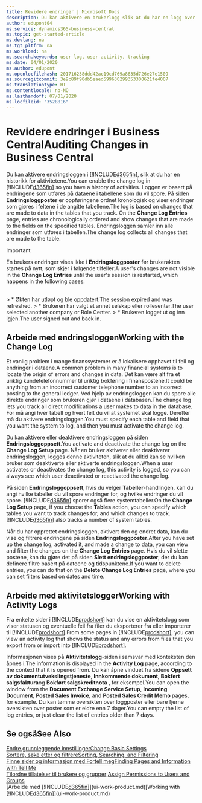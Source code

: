 ```yaml
---
title: Revidere endringer | Microsoft Docs
description: Du kan aktivere en brukerlogg slik at du har en logg over eventuelle endringer i data i sporede tabeller. Du kan også spore aktiviteter med bestemte typer aktivitetslogger.
author: edupont04
ms.service: dynamics365-business-central
ms.topic: get-started-article
ms.devlang: na
ms.tgt_pltfrm: na
ms.workload: na
ms.search.keywords: user log, user activity, tracking
ms.date: 04/01/2020
ms.author: edupont
ms.openlocfilehash: 201716238ddd42ac19cd769a8635d726e27e1509
ms.sourcegitcommit: 3e9c89f90db5eaed599630299353300621fe4007
ms.translationtype: HT
ms.contentlocale: nb-NO
ms.lasthandoff: 07/01/2020
ms.locfileid: "3528816"
---
```

# <a name="auditing-changes-in-business-central"></a><span data-ttu-id="0b63d-104">Revidere endringer i Business Central</span><span class="sxs-lookup"><span data-stu-id="0b63d-104">Auditing Changes in Business Central</span></span>

<span data-ttu-id="0b63d-105">Du kan aktivere endringsloggen i [!INCLUDE[d365fin](includes/d365fin_md.md)], slik at du har en historikk for aktivitetene.</span><span class="sxs-lookup"><span data-stu-id="0b63d-105">You can enable the change log in [!INCLUDE[d365fin](includes/d365fin_md.md)] so you have a history of activities.</span></span> <span data-ttu-id="0b63d-106">Loggen er basert på endringene som utføres på dataene i tabellene som du vil spore. På siden **Endringsloggposter** er oppføringene ordnet kronologisk og viser endringer som gjøres i feltene i de angitte tabellene.</span><span class="sxs-lookup"><span data-stu-id="0b63d-106">The log is based on changes that are made to data in the tables that you track. On the **Change Log Entries** page, entries are chronologically ordered and show changes that are made to the fields on the specified tables.</span></span> <span data-ttu-id="0b63d-107">Endringsloggen samler inn alle endringer som utføres i tabellen.</span><span class="sxs-lookup"><span data-stu-id="0b63d-107">The change log collects all changes that are made to the table.</span></span>

> [!Important]
> <span data-ttu-id="0b63d-108">En brukers endringer vises ikke i **Endringsloggposter** før brukerøkten startes på nytt, som skjer i følgende tilfeller:</span><span class="sxs-lookup"><span data-stu-id="0b63d-108">A user's changes are not visible in the **Change Log Entries** until the user's session is restarted, which happens in the following cases:</span></span>
<br />
> * <span data-ttu-id="0b63d-109">Økten har utløpt og ble oppdatert.</span><span class="sxs-lookup"><span data-stu-id="0b63d-109">The session expired and was refreshed.</span></span>
> * <span data-ttu-id="0b63d-110">Brukeren har valgt et annet selskap eller rollesenter.</span><span class="sxs-lookup"><span data-stu-id="0b63d-110">The user selected another company or Role Center.</span></span>
> * <span data-ttu-id="0b63d-111">Brukeren logget ut og inn igjen.</span><span class="sxs-lookup"><span data-stu-id="0b63d-111">The user signed out and back in.</span></span>

## <a name="working-with-the-change-log"></a><span data-ttu-id="0b63d-112">Arbeide med endringsloggen</span><span class="sxs-lookup"><span data-stu-id="0b63d-112">Working with the Change Log</span></span>

<span data-ttu-id="0b63d-113">Et vanlig problem i mange finanssystemer er å lokalisere opphavet til feil og endringer i dataene.</span><span class="sxs-lookup"><span data-stu-id="0b63d-113">A common problem in many financial systems is to locate the origin of errors and changes in data.</span></span> <span data-ttu-id="0b63d-114">Det kan være alt fra et uriktig kundetelefonnummer til uriktig bokføring i finanspostene.</span><span class="sxs-lookup"><span data-stu-id="0b63d-114">It could be anything from an incorrect customer telephone number to an incorrect posting to the general ledger.</span></span> <span data-ttu-id="0b63d-115">Ved hjelp av endringsloggen kan du spore alle direkte endringer som brukeren gjør i dataene i databasen.</span><span class="sxs-lookup"><span data-stu-id="0b63d-115">The change log lets you track all direct modifications a user makes to data in the database.</span></span> <span data-ttu-id="0b63d-116">For må angi hver tabell og hvert felt du vil at systemet skal logge. Deretter må du aktivere endringsloggen.</span><span class="sxs-lookup"><span data-stu-id="0b63d-116">You must specify each table and field that you want the system to log, and then you must activate the change log.</span></span>  

<span data-ttu-id="0b63d-117">Du kan aktivere eller deaktivere endringsloggen på siden **Endringsloggoppsett**.</span><span class="sxs-lookup"><span data-stu-id="0b63d-117">You activate and deactivate the change log on the **Change Log Setup** page.</span></span> <span data-ttu-id="0b63d-118">Når en bruker aktiverer eller deaktiverer endringsloggen, logges denne aktiviteten, slik at du alltid kan se hvilken bruker som deaktiverte eller aktiverte endringsloggen.</span><span class="sxs-lookup"><span data-stu-id="0b63d-118">When a user activates or deactivates the change log, this activity is logged, so you can always see which user deactivated or reactivated the change log.</span></span>

<span data-ttu-id="0b63d-119">På siden **Endringsloggoppsett**, hvis du velger **Tabeller**-handlingen, kan du angi hvilke tabeller du vil spore endringer for, og hvilke endringer du vil spore. [!INCLUDE[d365fin](includes/d365fin_md.md)] sporer også flere systemtabeller.</span><span class="sxs-lookup"><span data-stu-id="0b63d-119">On the **Change Log Setup** page, if you choose the **Tables** action, you can specify which tables you want to track changes for, and which changes to track. [!INCLUDE[d365fin](includes/d365fin_md.md)] also tracks a number of system tables.</span></span>

<span data-ttu-id="0b63d-120">Når du har opprettet endringsloggen, aktivert den og endret data, kan du vise og filtrere endringene på siden **Endringsloggposter**.</span><span class="sxs-lookup"><span data-stu-id="0b63d-120">After you have set up the change log, activated it, and made a change to data, you can view and filter the changes on the **Change Log Entries** page.</span></span> <span data-ttu-id="0b63d-121">Hvis du vil slette postene, kan du gjøre det på siden **Slett endringsloggposter**, der du kan definere filtre basert på datoene og tidspunktene.</span><span class="sxs-lookup"><span data-stu-id="0b63d-121">If you want to delete entries, you can do that on the **Delete Change Log Entries** page, where you can set filters based on dates and time.</span></span>  

## <a name="working-with-activity-logs"></a><span data-ttu-id="0b63d-122">Arbeide med aktivitetslogger</span><span class="sxs-lookup"><span data-stu-id="0b63d-122">Working with Activity Logs</span></span>

<span data-ttu-id="0b63d-123">Fra enkelte sider i [!INCLUDE[prodshort](includes/prodshort.md)] kan du vise en aktivitetslogg som viser statusen og eventuelle feil fra filer du eksporterer fra eller importerer til [!INCLUDE[prodshort](includes/prodshort.md)].</span><span class="sxs-lookup"><span data-stu-id="0b63d-123">From some pages in [!INCLUDE[prodshort](includes/prodshort.md)], you can view an activity log that shows the status and any errors from files that you export from or import into [!INCLUDE[prodshort](includes/prodshort.md)].</span></span>  

<span data-ttu-id="0b63d-124">Informasjonen vises på **Aktivitetslogg**-siden i samsvar med konteksten den åpnes i.</span><span class="sxs-lookup"><span data-stu-id="0b63d-124">The information is displayed in the **Activity Log** page, according to the context that it is opened from.</span></span> <span data-ttu-id="0b63d-125">Du kan åpne vinduet fra sidene **Oppsett av dokumentutvekslingstjeneste**, **Innkommende dokument**, **Bokført salgsfaktura**og **Bokført salgskreditnota** , for eksempel.</span><span class="sxs-lookup"><span data-stu-id="0b63d-125">You can open the window from the **Document Exchange Service Setup**, **Incoming Document**, **Posted Sales Invoice**, and **Posted Sales Credit Memo** pages, for example.</span></span> <span data-ttu-id="0b63d-126">Du kan tømme oversikten over loggposter eller bare fjerne oversikten over poster som er eldre enn 7 dager.</span><span class="sxs-lookup"><span data-stu-id="0b63d-126">You can empty the list of log entries, or just clear the list of entries older than 7 days.</span></span>  

## <a name="see-also"></a><span data-ttu-id="0b63d-127">Se også</span><span class="sxs-lookup"><span data-stu-id="0b63d-127">See Also</span></span>
[<span data-ttu-id="0b63d-128">Endre grunnleggende innstillinger</span><span class="sxs-lookup"><span data-stu-id="0b63d-128">Change Basic Settings</span></span>](ui-change-basic-settings.md)  
[<span data-ttu-id="0b63d-129">Sortere, søke etter og filtrere</span><span class="sxs-lookup"><span data-stu-id="0b63d-129">Sorting, Searching, and Filtering</span></span>](ui-enter-criteria-filters.md)  
[<span data-ttu-id="0b63d-130">Finne sider og informasjon med Fortell meg</span><span class="sxs-lookup"><span data-stu-id="0b63d-130">Finding Pages and Information with Tell Me</span></span>](ui-search.md)  
<span data-ttu-id="0b63d-131">[Tilordne tillatelser til brukere og grupper](ui-define-granular-permissions.md)  </span><span class="sxs-lookup"><span data-stu-id="0b63d-131">[Assign Permissions to Users and Groups](ui-define-granular-permissions.md)  </span></span>  
<span data-ttu-id="0b63d-132">[Arbeide med [!INCLUDE[d365fin](includes/d365fin_md.md)]](ui-work-product.md)</span><span class="sxs-lookup"><span data-stu-id="0b63d-132">[Working with [!INCLUDE[d365fin](includes/d365fin_md.md)]](ui-work-product.md)</span></span>  
